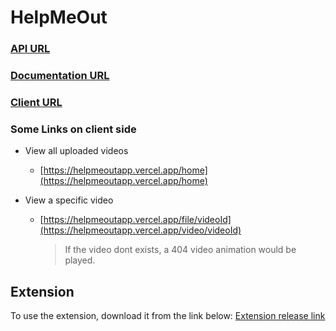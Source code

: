 # HelpMeOut

### [API URL](https://seashell-app-4jicj.ondigitalocean.app/)

### [Documentation URL](https://seashell-app-4jicj.ondigitalocean.app/api/doc)

### [Client URL](https://helpmeoutapp.vercel.app/)

### Some Links on client side

- View all uploaded videos

  - [https://helpmeoutapp.vercel.app/home](https://helpmeoutapp.vercel.app/home)

- View a specific video
  - [https://helpmeoutapp.vercel.app/file/videoId](https://helpmeoutapp.vercel.app/video/videoId)
    > If the video dont exists, a 404 video animation would be played.

## Extension

To use the extension, download it from the link below:
[Extension release link](https://github.com/Benrobo/HelpMeOut/releases/tag/Latest)
